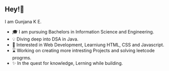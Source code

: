 ## Hey!👋 

I am Gunjana K E.

- 🎓 I am pursuing Bachelors in Information Science and Engineering.
- 💡 Diving deep into DSA in Java.
- 🌱 Interested in Web Development, Learniung HTML, CSS and Javascript.
- ⌛ Working on creating more intresting Projects and solving leetcode progrms.
- ✨ In the quest for knowledge, Lerning while building.
